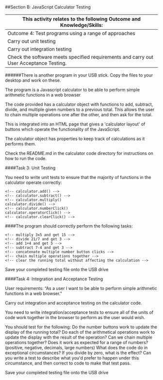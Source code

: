 ##Section B: JavaScript Calculator Testing


|This activity relates to the following Outcome and Knowledge/Skills:
|-----------------------------------------------------------------
|Outcome 4: Test programs using a range of approaches
|Carry out unit testing
|Carry out integration testing
|Check the software meets specified requirements and carry out User Acceptance Testing.

######There is another program in your USB stick.  Copy the files to your desktop and work on these.

The program is a Javascript calculator to be able to perform simple arithmetic functions in a web browser

The code provided has a calculator object with functions to add, subtract, divide, and multiple given numbers to a previous total. This allows the user to chain multiple operations one after the other, and then ask for the total.

This is integrated into an HTML page that gives a 'calculator layout' of buttons which operate the functionality of the JavaScript.

The calculator object has properties to keep track of calculations as it performs them.

Check the README.md in the calculator code directory for instructions on how to run the code.


####Task 3: Unit Testing

You need to write unit tests to ensure that the majority of functions in the calculator operate correctly:

	<!-- calculator.add() -->
	<!-- calculator.subtract() -->
	<!-- calculator.multiply()
	calculator.divide() -->
	<!-- calculator.numberClick()
	calculator.operatorClick() -->
	<!-- calculator.clearClick() -->


####The program should correctly perform the following tasks:

	<!-- multiply 3x5 and get 15 -->
	<!-- divide 21/7 and get 3 -->
	<!-- add 1+4 and get 5 -->
	<!-- subtract 7-4 and get 3 -->
	<!-- concatenate multiple number button clicks -->
	<!-- chain multiple operations together -->
	<!-- clear the running total without affecting the calculation -->

Save your completed testing file onto the USB drive


####Task 4: Integration and Acceptance Testing

User requirements:
“As a user I want to be able to perform simple arithmetic functions in a web browser.”

Carry out integration and acceptance testing on the calculator code.  

You need to write integration/acceptance tests to ensure all of the units of code work together in the browser to perform as the user would wish.

You should test for the following:
 Do the number buttons work to update the display of the running total?
 Do each of the arithmetical operations work to update the display with the result of the operation?
 Can we chain multiple operations together?
 Does it work as expected for a range of numbers? (positive, negative, decimals, large numbers)
What does the code do in exceptional circumstances?
If you divide by zero, what is the effect?
Can you write a test to describe what you'd prefer to happen under this circumstance, and then correct to code to make that test pass.

Save your completed testing file onto the USB drive
